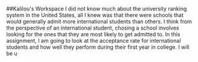 ##Kalilou's Workspace
I did not know much about the university ranking system in the United States, all I knew was that there were schools that would generally admit more international students than others. I think from the perspective of an international student, chosing a school involves looking for the ones that they are most likely to get admitted to. In this assignment, I am going to look at the acceptance rate for international students and how well they perform during their first year in college. I will be u
